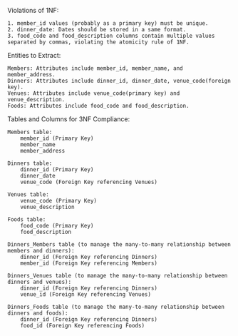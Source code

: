 Violations of 1NF:

    1. member_id values (probably as a primary key) must be unique.
    2. dinner_date: Dates should be stored in a same format.
    3. food_code and food_description columns contain multiple values separated by commas, violating the atomicity rule of 1NF.

Entities to Extract:

    Members: Attributes include member_id, member_name, and member_address.
    Dinners: Attributes include dinner_id, dinner_date, venue_code(foreign key).
    Venues: Attributes include venue_code(primary key) and venue_description.
    Foods: Attributes include food_code and food_description.

Tables and Columns for 3NF Compliance:

    Members table:
        member_id (Primary Key)
        member_name
        member_address

    Dinners table:
        dinner_id (Primary Key)
        dinner_date
        venue_code (Foreign Key referencing Venues)

    Venues table:
        venue_code (Primary Key)
        venue_description

    Foods table:
        food_code (Primary Key)
        food_description

    Dinners_Members table (to manage the many-to-many relationship between members and dinners):
        dinner_id (Foreign Key referencing Dinners)
        member_id (Foreign Key referencing Members)
        
    Dinners_Venues table (to manage the many-to-many relationship between dinners and venues):
        dinner_id (Foreign Key referencing Dinners)
        venue_id (Foreign Key referencing Venues)

    Dinners_Foods table (to manage the many-to-many relationship between dinners and foods):
        dinner_id (Foreign Key referencing Dinners)
        food_id (Foreign Key referencing Foods)